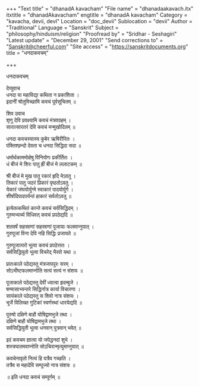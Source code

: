 +++
"Text title" = "dhanadA kavacham"
"File name" = "dhanadaakavach.itx"
itxtitle = "dhanadAkavacham"
engtitle = "dhanadA kavacham"
Category = "kavacha, devii, devI"
Location = "doc_devii"
Sublocation = "devii"
Author = "Traditional"
Language = "Sanskrit"
Subject = "philosophy/hinduism/religion"
"Proofread by" = "Sridhar - Seshagiri"
"Latest update" = "December 29, 2001"
"Send corrections to" = "Sanskrit@cheerful.com"
"Site access" = "https://sanskritdocuments.org"
title = "धनदाकवचम्"

+++
  
 धनदाकवचम्   
  
देव्युवाच  
धनदा या महाविद्या कथिता न प्रकाशिता ।  
इदानीं श्रोतुमिच्छामि कवचं पूर्वसूचितम् ॥  
  
शिव उवाच  
शृणु देवि प्रवक्ष्यामि कवचं मंत्रवग्रहम् ।  
सारात्सारतरं देवि कवचं मन्मुखोदितम् ॥  
  
धनदा कवचस्यास्य कुबेर ऋषिरीरितः ।  
पंक्तिश्छन्दो देवता च धनदा सिद्धिदा सदा ॥  
  
धर्मार्थकाममोक्षेषु विनियोगः प्रकीर्तितः ।  
धं बीजं मे शिरः पातु ह्रीं बीजं मे ललाटकम् ॥  
  
श्री बीजं मे मुख पातु रकारं हृदि मेऽवतु ।  
तिकारं पातु जठरं प्रिकारं पृष्ठतोऽवतु ।  
येकारं जंघयोर्युग्मे स्वाकारं पादयोर्युगे ।  
शीर्षादिपादपर्यन्तं हाकारं सर्वतोऽवतु ॥  
  
इत्येतत्कथितं कान्ते कवचं सर्वसिद्धिदम् ।  
गुरुमभ्यर्च्य विधिवत् कवचं प्रपठेद्यदि ॥  
  
शतवर्षं सहस्राणां सहस्राणां पूजायाः फलमाप्नुयात् ।  
गुरुपूजां विना देवि नहि सिद्धिः प्रजायते ॥  
  
गुरुपूजात्परो भूत्वा कवचं प्रपठेत्ततः ।  
सर्वसिद्धियुतो भूत्वा विचरेद् भैरवो यथा ॥  
  
प्रातःकाले पठेद्यस्तु मंत्रजापपुरः सरम् ।  
सोऽभीष्टफलमाप्नोति सत्यं सत्यं न संशयः ॥  
  
पूजाकाले पठेद्यस्तु देवीं ध्यात्वा हृदम्बुजे ।  
षण्मासाभ्यन्तरे सिद्धिर्नात्र कार्या विचारणा ।  
सायंकाले पठेद्यस्तु स शिवो नात्र संशयः ।  
भूर्जे विलिख्त गुटिकां स्वर्णस्थां धारयेद्यदि ॥  
  
पुरुषो दक्षिणे बाहौ योषिद्वामभुजे तथा ।  
दक्षिणे बाहौ योषिद्वामभुजे तथा ।  
सर्वसिद्धियुती भूत्वा धनवान् पुत्रवान् भवेत् ॥  
  
इदं कवचम ज्ञात्वा यो जपेद्धनदां शुभे ।  
शस्त्रघातमवाप्नोति सोऽचिरान्मृत्युमाप्नुयात् ॥  
  
कवचेनावृतो नित्यं हि यत्रैव गच्छति ।  
तत्रैव स महादेवि सम्पूज्यो नात्र संशयः ॥  
  
॥ इति धनदा कवचं सम्पूर्णम् ॥  
  
  
  
